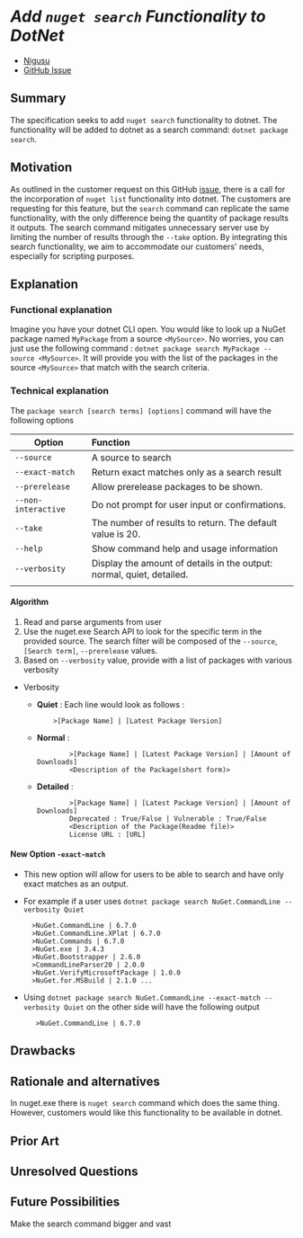 # ***Add `nuget search` Functionality to DotNet***
<!-- Replace `Title` with an appropriate title for your design -->

- [Nigusu](https://github.com/Nigusu-Allehu) <!-- GitHub username link -->
- [GitHub Issue](https://github.com/NuGet/Home/issues/6060) <!-- GitHub Issue link -->

## Summary

<!-- One-paragraph description of the proposal. -->
The specification seeks to add `nuget search` functionality to dotnet. The functionality will be added to dotnet as a search command: `dotnet package search`.  

## Motivation

<!-- Why are we doing this? What pain points does this solve? What is the expected outcome? -->
As outlined in the customer request on this GitHub [issue](https://github.com/NuGet/Home/issues/6060), there is a call for the incorporation of `nuget list` functionality into dotnet. The customers are requesting for this feature, but the `search` command can replicate the same functionality, with the only difference being the quantity of package results it outputs. The search command mitigates unnecessary server use by limiting the number of results through the `--take` option. By integrating this search functionality, we aim to accommodate our customers' needs, especially for scripting purposes.

## Explanation

### Functional explanation

<!-- Explain the proposal as if it were already implemented and you're teaching it to another person. -->
<!-- Introduce new concepts, functional designs with real life examples, and low-fidelity mockups or  pseudocode to show how this proposal would look. -->
Imagine you have your dotnet CLI open. You would like to look up a NuGet package named `MyPackage` from a source `<MySource>`. No worries, you can just use the following command : `dotnet package search MyPackage --source <MySource>`. It will provide you with the list of the packages in the source `<MySource>` that match with the search criteria.

### Technical explanation

<!-- Explain the proposal in sufficient detail with implementation details, interaction models, and clarification of corner cases. -->
The `package search [search terms] [options]` command will have the following options

| Option | Function |
|---------|:----------|
| `--source` | A source to search |
| `--exact-match` | Return exact matches only as a search result |
| `--prerelease` | Allow prerelease packages to be shown. |
| `--non-interactive` | Do not prompt for user input or confirmations.|
| `--take` | The number of results to return. The default value is 20.|
| `--help` | Show command help and usage information |
| `--verbosity` | Display the amount of details in the output: normal, quiet, detailed. |
|||

#### **Algorithm**

1. Read and parse arguments from user
2. Use the nuget.exe Search API to look for the specific term in the provided source. The search filter will be composed of the `--source`, `[Search term]`, `--prerelease` values.
3. Based on `--verbosity` value, provide with a list of packages with various verbosity

- Verbosity
  - **Quiet** : Each line would look as follows :

            >[Package Name] | [Latest Package Version]
  - **Normal** :

                >[Package Name] | [Latest Package Version] | [Amount of Downloads]
                <Description of the Package(short form)>
  - **Detailed** :

                >[Package Name] | [Latest Package Version] | [Amount of Downloads]
                Deprecated : True/False | Vulnerable : True/False
                <Description of the Package(Readme file)>
                License URL : [URL]

#### **New Option `-exact-match`**

- This new option will allow for users to be able to search and have only exact matches as an output.
- For example if a user uses `dotnet package search NuGet.CommandLine --verbosity Quiet`

        >NuGet.CommandLine | 6.7.0
        >NuGet.CommandLine.XPlat | 6.7.0
        >NuGet.Commands | 6.7.0
        >NuGet.exe | 3.4.3
        >NuGet.Bootstrapper | 2.6.0
        >CommandLineParser20 | 2.0.0
        >NuGet.VerifyMicrosoftPackage | 1.0.0
        >NuGet.for.MSBuild | 2.1.0 ...

- Using ``dotnet package search NuGet.CommandLine --exact-match --verbosity Quiet`` on the other side will have the following output

         >NuGet.CommandLine | 6.7.0

## Drawbacks

<!-- Why should we not do this? -->

## Rationale and alternatives

<!-- Why is this the best design compared to other designs? -->
<!-- What other designs have been considered and why weren't they chosen? -->
<!-- What is the impact of not doing this? -->
In nuget.exe there is `nuget search` command which does the same thing. However, customers would like this functionality to be available in dotnet.

## Prior Art

<!-- What prior art, both good and bad are related to this proposal? -->
<!-- Do other features exist in other ecosystems and what experience have their community had? -->
<!-- What lessons from other communities can we learn from? -->
<!-- Are there any resources that are relevant to this proposal? -->

## Unresolved Questions

<!-- What parts of the proposal do you expect to resolve before this gets accepted? -->
<!-- What parts of the proposal need to be resolved before the proposal is stabilized? -->
<!-- What related issues would you consider out of scope for this proposal but can be addressed in the future? -->

## Future Possibilities

<!-- What future possibilities can you think of that this proposal would help with? -->
Make the search command bigger and vast
